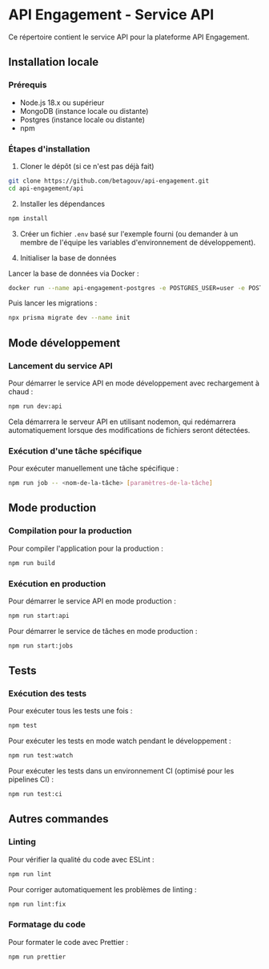 # API Engagement - Service API

Ce répertoire contient le service API pour la plateforme API Engagement.

## Installation locale

### Prérequis

- Node.js 18.x ou supérieur
- MongoDB (instance locale ou distante)
- Postgres (instance locale ou distante)
- npm

### Étapes d'installation

1. Cloner le dépôt (si ce n'est pas déjà fait)

```bash
git clone https://github.com/betagouv/api-engagement.git
cd api-engagement/api
```

2. Installer les dépendances

```bash
npm install
```

3. Créer un fichier `.env` basé sur l'exemple fourni (ou demander à un membre de l'équipe les variables d'environnement de développement).

4. Initialiser la base de données

Lancer la base de données via Docker :

```bash
docker run --name api-engagement-postgres -e POSTGRES_USER=user -e POSTGRES_PASSWORD=password -e POSTGRES_DB=api-engagement -p 5432:5432 -v postgres_data:/var/lib/postgresql/data -d postgres:13
```

Puis lancer les migrations :

```bash
npx prisma migrate dev --name init
```

## Mode développement

### Lancement du service API

Pour démarrer le service API en mode développement avec rechargement à chaud :

```bash
npm run dev:api
```

Cela démarrera le serveur API en utilisant nodemon, qui redémarrera automatiquement lorsque des modifications de fichiers seront détectées.

### Exécution d'une tâche spécifique

Pour exécuter manuellement une tâche spécifique :

```bash
npm run job -- <nom-de-la-tâche> [paramètres-de-la-tâche]
```

## Mode production

### Compilation pour la production

Pour compiler l'application pour la production :

```bash
npm run build
```

### Exécution en production

Pour démarrer le service API en mode production :

```bash
npm run start:api
```

Pour démarrer le service de tâches en mode production :

```bash
npm run start:jobs
```

## Tests

### Exécution des tests

Pour exécuter tous les tests une fois :

```bash
npm test
```

Pour exécuter les tests en mode watch pendant le développement :

```bash
npm run test:watch
```

Pour exécuter les tests dans un environnement CI (optimisé pour les pipelines CI) :

```bash
npm run test:ci
```

## Autres commandes

### Linting

Pour vérifier la qualité du code avec ESLint :

```bash
npm run lint
```

Pour corriger automatiquement les problèmes de linting :

```bash
npm run lint:fix
```

### Formatage du code

Pour formater le code avec Prettier :

```bash
npm run prettier
```
